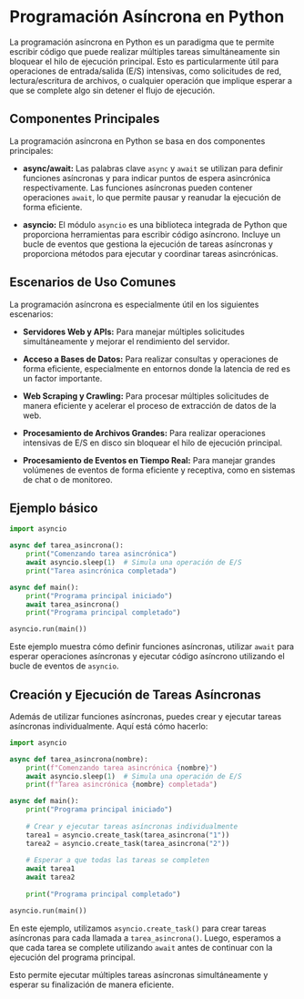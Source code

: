 # Programación Asíncrona en Python

La programación asíncrona en Python es un paradigma que te permite escribir código que puede realizar múltiples tareas simultáneamente sin bloquear el hilo de ejecución principal. Esto es particularmente útil para operaciones de entrada/salida (E/S) intensivas, como solicitudes de red, lectura/escritura de archivos, o cualquier operación que implique esperar a que se complete algo sin detener el flujo de ejecución.

## Componentes Principales

La programación asíncrona en Python se basa en dos componentes principales:

- **async/await:** Las palabras clave `async` y `await` se utilizan para definir funciones asíncronas y para indicar puntos de espera asincrónica respectivamente. Las funciones asíncronas pueden contener operaciones `await`, lo que permite pausar y reanudar la ejecución de forma eficiente.

- **asyncio:** El módulo `asyncio` es una biblioteca integrada de Python que proporciona herramientas para escribir código asíncrono. Incluye un bucle de eventos que gestiona la ejecución de tareas asíncronas y proporciona métodos para ejecutar y coordinar tareas asincrónicas.

## Escenarios de Uso Comunes

La programación asíncrona es especialmente útil en los siguientes escenarios:

- **Servidores Web y APIs:** Para manejar múltiples solicitudes simultáneamente y mejorar el rendimiento del servidor.

- **Acceso a Bases de Datos:** Para realizar consultas y operaciones de forma eficiente, especialmente en entornos donde la latencia de red es un factor importante.

- **Web Scraping y Crawling:** Para procesar múltiples solicitudes de manera eficiente y acelerar el proceso de extracción de datos de la web.

- **Procesamiento de Archivos Grandes:** Para realizar operaciones intensivas de E/S en disco sin bloquear el hilo de ejecución principal.

- **Procesamiento de Eventos en Tiempo Real:** Para manejar grandes volúmenes de eventos de forma eficiente y receptiva, como en sistemas de chat o de monitoreo.

## Ejemplo básico

```python
import asyncio

async def tarea_asincrona():
    print("Comenzando tarea asincrónica")
    await asyncio.sleep(1)  # Simula una operación de E/S
    print("Tarea asincrónica completada")

async def main():
    print("Programa principal iniciado")
    await tarea_asincrona()
    print("Programa principal completado")

asyncio.run(main())
```

Este ejemplo muestra cómo definir funciones asíncronas, utilizar `await` para esperar operaciones asíncronas y ejecutar código asíncrono utilizando el bucle de eventos de `asyncio`.

## Creación y Ejecución de Tareas Asíncronas

Además de utilizar funciones asíncronas, puedes crear y ejecutar tareas asíncronas individualmente. Aquí está cómo hacerlo:

```python
import asyncio

async def tarea_asincrona(nombre):
    print(f"Comenzando tarea asincrónica {nombre}")
    await asyncio.sleep(1)  # Simula una operación de E/S
    print(f"Tarea asincrónica {nombre} completada")

async def main():
    print("Programa principal iniciado")
    
    # Crear y ejecutar tareas asíncronas individualmente
    tarea1 = asyncio.create_task(tarea_asincrona("1"))
    tarea2 = asyncio.create_task(tarea_asincrona("2"))
    
    # Esperar a que todas las tareas se completen
    await tarea1
    await tarea2
    
    print("Programa principal completado")

asyncio.run(main())
```

En este ejemplo, utilizamos `asyncio.create_task()` para crear tareas asíncronas para cada llamada a `tarea_asincrona()`. Luego, esperamos a que cada tarea se complete utilizando `await` antes de continuar con la ejecución del programa principal.

Esto permite ejecutar múltiples tareas asíncronas simultáneamente y esperar su finalización de manera eficiente.